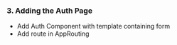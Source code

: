 ### 3. Adding the Auth Page

* Add Auth Component with template containing form
* Add route in AppRouting